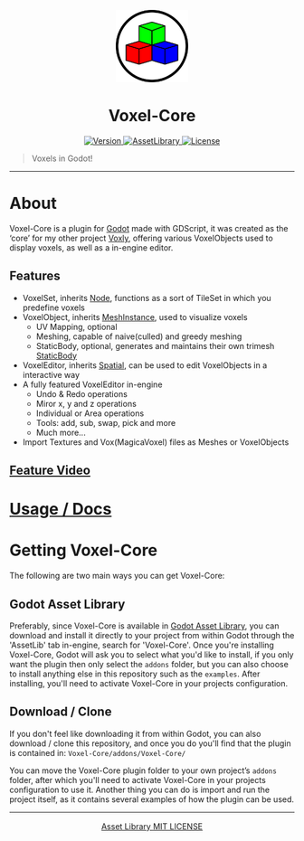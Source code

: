<p align="center">
	<a>
		<img width="128px" src="./assets/VoxelCore.svg?sanitize=true" alt="VOXEL-CORE" />
		<h1 align="center">
			Voxel-Core
		</h1>
	</a>
</p>


<p align="center">
	<a href="https://github.com/ClarkThyLord/Voxel-Core/releases">
		<img src="https://img.shields.io/badge/Version-3.0.0-green.svg" alt="Version">
	</a>
	<a href="https://godotengine.org/asset-library/asset/465">
		<img src="https://img.shields.io/badge/Godot-AssetLibrary-blue.svg?logo=data:image/png;base64,iVBORw0KGgoAAAANSUhEUgAAABAAAAAQCAYAAAAf8/9hAAAAAXNSR0IArs4c6QAAAARnQU1BAACxjwv8YQUAAAAJcEhZcwAADsMAAA7DAcdvqGQAAAAYdEVYdFNvZnR3YXJlAHBhaW50Lm5ldCA0LjEuNv1OCegAAACZSURBVDhPzYzBDYMwEAQt0VjCJxWkq1TBkybyIU3kw58iAJ1vF1bmUBLEIyONbN/tOp3O7fGcTDwz0WwXhiMR2cJlWYjU/EIZ+sZ721aoH/sAVYfD7j1MhgapMcoOVYfD66XOGizx5I5ZVB0OGdQ37/qxiarD4S+i6uSvAQPNq1/kTEHV0QDvkbpHdUWDn0RlSxQuRfRvSGkGI8iOwHqmdCcAAAAASUVORK5CYII=" alt="AssetLibrary">
	</a>
	<a href="https://github.com/ClarkThyLord/Voxel-Core/blob/master/LICENSE">
		<img src="https://img.shields.io/badge/License-MIT-brightgreen.svg" alt="License">
	</a>
</p>

> Voxels in Godot!

---

# About
Voxel-Core is a plugin for [Godot](https://github.com/godotengine/godot) made with GDScript, it was created as the ‘core’ for my other project [Voxly](https://github.com/ClarkThyLord/Voxly), offering various VoxelObjects used to display voxels, as well as a in-engine editor.

## Features
- VoxelSet, inherits [Node](https://docs.godotengine.org/en/latest/classes/class_node.html), functions as a sort of TileSet in which you predefine voxels
- VoxelObject, inherits [MeshInstance](https://docs.godotengine.org/en/latest/classes/class_meshinstance.html), used to visualize voxels
	- UV Mapping, optional
	- Meshing, capable of naive(culled) and greedy meshing
	- StaticBody, optional, generates and maintains their own trimesh [StaticBody](https://docs.godotengine.org/en/latest/classes/class_staticbody.html)
- VoxelEditor, inherits [Spatial](https://docs.godotengine.org/en/latest/classes/class_spatial.html), can be used to edit VoxelObjects in a interactive way
- A fully featured VoxelEditor in-engine
	- Undo & Redo operations
	- Miror x, y and z operations
	- Individual or Area operations
	- Tools: add, sub, swap, pick and more
	- Much more...
- Import Textures and Vox(MagicaVoxel) files as Meshes or VoxelObjects

## [Feature Video](https://youtu.be/CLgzs6Z6BhA)

# [Usage / Docs](https://github.com/ClarkThyLord/Voxel-Core/wiki)


# Getting Voxel-Core
The following are two main ways you can get Voxel-Core:

## Godot Asset Library
Preferably, since Voxel-Core is available in [Godot Asset Library](https://godotengine.org/asset-library/asset/465), you can download and install it directly to your project from within Godot through the 'AssetLib' tab in-engine, search for 'Voxel-Core'. Once you're installing Voxel-Core, Godot will ask you to select what you'd like to install, if you only want the plugin then only select the `addons` folder, but you can also choose to install anything else in this repository such as the `examples`. After installing, you'll need to activate Voxel-Core in your projects configuration.

## Download / Clone
If you don't feel like downloading it from within Godot, you can also download / clone this repository, and once you do you'll find that the plugin is contained in: `Voxel-Core/addons/Voxel-Core/`


You can move the Voxel-Core plugin folder to your own project’s `addons` folder, after which you'll need to activate Voxel-Core in your projects configuration to use it. Another thing you can do is import and run the project itself, as it contains several examples of how the plugin can be used.

---

<p align="center">
	<a href="https://godotengine.org/asset-library/asset/465" style="vertical-align: middle;">
		Asset Library
	</a>
	<a href="https://github.com/ClarkThyLord/Voxel-Core/blob/master/LICENSE" style="vertical-align: middle;">
		MIT LICENSE
	</a>
</p>

